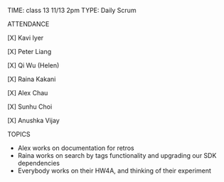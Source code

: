 TIME: class 13 11/13 2pm
TYPE: Daily Scrum

ATTENDANCE

[X] Kavi Iyer

[X] Peter Liang

[X] Qi Wu (Helen)

[X] Raina Kakani

[X] Alex Chau 

[X] Sunhu Choi

[X] Anushka Vijay

TOPICS
- Alex works on documentation for retros
- Raina works on search by tags functionality and upgrading our SDK dependencies
- Everybody works on their HW4A, and thinking of their experiment

